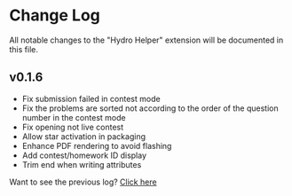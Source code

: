 # Change Log

All notable changes to the "Hydro Helper" extension will be documented in this file.

## v0.1.6

- Fix submission failed in contest mode
- Fix the problems are sorted not according to the order of the question number in the contest mode
- Fix opening not live contest
- Allow star activation in packaging
- Enhance PDF rendering to avoid flashing
- Add contest/homework ID display
- Trim end when writing attributes

Want to see the previous log? [Click here](https://github.com/langningchen/hydro-helper/commits/main/CHANGELOG.md)

